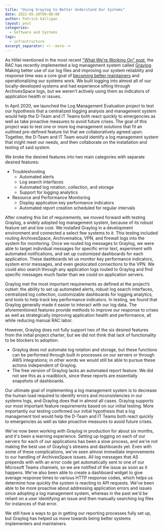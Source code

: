```yaml
---
title: "Using Graylog to Better Understand Our Systems"
date: 2022-05-20T09:00:00
author: Patrick Galligan
layout: post
categories:
  - Software and Systems
tags:
  - infrastructure
excerpt_separator: <!--more-->
---
```

As Hillel mentioned in the most recent ["What We're Working On" post](https://blog.rockarch.org/what-were-working-on), the RAC has recently implemented a log management system called [Graylog](https://www.graylog.org/). Making better use of our log files and improving our system reliability and response time was a core goal of [becoming better maintainers](https://blog.rockarch.org/becoming-better-maintainers) and operationalizing our systems work. We built logging into almost all of our locally-developed systems and had experience sifting through ArchivesSpace logs, but we weren't actively using them as indicators of application health or issues.

<!--more-->

In April 2020, we launched the Log Management Evaluation project to test our hypothesis that a centralized logging analysis and management system would help the D-Team and IT Teams both react quickly to emergencies as well as take proactive measures to avoid future crises. The goal of this project was to test one or more log management solutions that fit an outlined pre-defined feature list that we collaboratively agreed upon. Together, the D-Team and IT Team would identify a log management system that might meet our needs, and then collaborate on the installation and testing of said system.

We broke the desired features into two main categories with separate desired features:
- Troubleshooting
  - Automated alerts
  - Log search interfaces
  - Automated log rotation, collection, and storage
  - Support for logging analytics
- Resource and Performance Monitoring
  - Display application key performance indicators
  - Automated report creation scheduled for regular intervals

After creating this list of requirements, we moved forward with testing Graylog, a widely adopted log management system, because of its robust feature set and low cost. We installed Graylog in a development environment and connected a select few systems to it. This testing included routing ArchivesSpace, Archivematica, VPN, and firewall logs into the system for monitoring. Once we routed log messages to Graylog, we were able to target individual messages for specific error text, experiment with automated notifications, and set up customized dashboards for each application. These dashboards let us monitor key performance indicators, system error messages, and even geolocated connections to the VPN. We could also search through any application logs routed to Graylog and find specific messages much faster than we could on application servers.

Graylog met the most important requirements as defined at the project’s outset: the ability to set up automated alerts, robust log search interfaces, centralized log collection, customizable dashboards for logging analytics, and tools to help track key performance indicators. In testing, we found that Graylog generally made it easier to interact with our log data. The aforementioned features provide methods to improve our response to crises as well as strategically improving application health and performance, all while reducing manual RAC labor.

However, Graylog does not fully support two of the six desired features from the initial project charter, but we did not think that lack of functionality to be blockers to adoption.
- Graylog does not automate log rotation and storage, but these functions can be performed through built in processes on our servers or through AWS integrations; in other words we would still be able to pursue these actions independent of Graylog.
- The free version of Graylog lacks an automated report feature. We did not see this as a roadblock, since these reports are essentially snapshots of dashboards.

Our ultimate goal of implementing a log management system is to decrease the human load required to identify errors and
inconsistencies in our systems logs, and Graylog does that in almost all cases. Graylog supports our most important feature requirements based on our initial testing. More importantly our testing confirmed our initial hypothesis that a log management tool would help the D-Team and IT Teams both react quickly to emergencies as well as take proactive measures to avoid future crises.

We've now been working with Graylog in production for about six months, and it's been a learning experience. Setting up logging on each of our servers for each of our applications has been a slow process, and we're not making the best use of Graylog's streams and dashboards yet. Even with some of these complications, we've seen almost immediate improvements to our handling of ArchivesSpace issues. All log messages that AS prepends with with an error code get automatically sent to one of our Microsoft Teams channels, so we are notified of the issue as soon as it happens. We've also been able to create a dashboard widget to give average response times to various HTTP response codes, which helps us determine how quickly the system is reacting to API requests. We've been able to be more proactive about addressing application errors and issues since adopting a log management system, whereas in the past we'd be reliant on a user identifying an issue and then manually searching log files for instances of that error.

We still have a ways to go in getting our reporting processes fully set up, but Graylog has helped us move towards being better systems implementers and maintainers.
